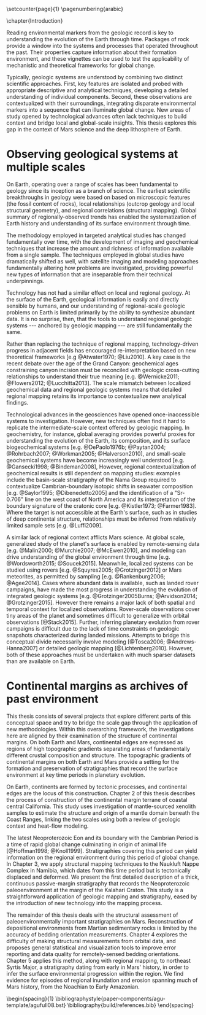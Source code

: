 \setcounter{page}{1}
\pagenumbering{arabic}

\chapter{Introduction}

Reading environmental markers from the geologic record is key to
understanding the evolution of the Earth through time. Packages of rock
provide a window into the systems and processes that operated throughout
the past. Their properties capture information about their formation
environment, and these vignettes can be used to test the applicability
of mechanistic and theoretical frameworks for global change.

Typically, geologic systems are understood by combining two distinct
scientific approaches.
First, key features are isolated
and probed with appropriate descriptive and analytical techniques,
developing a detailed understanding of individual components.
Second, these observations are contextualized with their surroundings,
integrating disparate environmental markers into a
sequence that can illuminate global change.
New areas of study opened by technological advances
often lack techniques to build context and bridge local and
global-scale insights. This thesis explores this gap in the
context of Mars science and the deep lithosphere of Earth.

# Observing geological systems at multiple scales

On Earth, operating over a range of scales has been fundamental
to geology since its inception as a branch of science. The earliest
scientific breakthroughs in geology were based on
based on microscopic features (the fossil content of rocks),
local relationships (outcrop geology and local structural
geometry), and regional correlations (structural mapping).
Global summary of regionally-observed trends has enabled
the systematization of Earth history and understanding of its
surface environment through time.

The methodology employed in targeted analytical studies has changed fundamentally over
time, with the development of imaging and geochemical techniques that
increase the amount and richness of information available from a single
sample. The techniques employed in global studies have dramatically
shifted as well, with satellite imaging and modeling approaches
fundamentally altering how problems are investigated, providing
powerful new types of information that are inseparable from their
technical underpinnings.

Technology has not had a similar effect on local and regional geology.
At the surface of the Earth, geological information is easily and
directly sensible by humans, and our understanding of regional-scale geologic
problems on Earth is limited primarily by the ability to
synthesize abundant data.
It is no surprise, then, that the tools to understand regional geologic
systems --- anchored by geologic mapping --- are still fundamentally the
same.

Rather than replacing the technique of regional mapping,
technology-driven progress in adjacent fields has encouraged
re-interpretation based on new theoretical frameworks [e.g @Atwater1970;
@Liu2010].
A key case is the recent debate over the age of the Grand Canyon:
geochemical ages constraining canyon incision
must be reconciled with geologic cross-cutting relationships to
understand their true meaning [e.g. @Wernicke2011;
@Flowers2012; @Lucchitta2013]. The scale mismatch between localized
geochemical data and regional geologic systems means that
detailed regional mapping retains its importance to contextualize new
analytical findings.

Technological advances in the geosciences have opened once-inaccessible systems to
investigation. However, new techniques often find it hard to replicate
the intermediate-scale context offered by geologic mapping.
In geochemistry, for instance, global averaging provides powerful proxies
for understanding the evolution of the Earth, its
composition, and its surface biogeochemical systems [e.g. @DePaolo1976b;
@Paytan2004; @Rohrbach2007; @Workman2005; @Halverson2010], and
small-scale geochemical systems have become increasingly well understood [e.g. @Gansecki1998;
@Bindeman2008], However, regional contextualization of geochemical results is still
dependent on mapping studies: examples include the basin-scale
stratigraphy of the Nama Group required to contextualize
Cambrian-boundary isotopic shifts in seawater composition [e.g. @Saylor1995;
@Dibenedetto2005] and the identification of a "Sr-0.706" line on the
west coast of North America and its interpretation of the boundary
signature of the cratonic core [e.g. @Kistler1973; @Farmer1983].
Where the target is not accessible at the Earth's
surface, such as in studies of deep continental structure,
relationships must be inferred from relatively limited sample
sets [e.g. @Luffi2009].

A similar lack of regional context afflicts Mars science.
At global scale, generalized study of the
planet's surface is enabled by remote-sensing data [e.g. @Malin2000; @Murchie2007; @McEwen2010],
and modeling can drive understanding of the global environment through time
[e.g. @Wordsworth2015; @Soucek2015]. Meanwhile,
localized systems can be studied using rovers [e.g. @Squyres2005; @Grotzinger2012]
or Mars meteorites, as
permitted by sampling [e.g. @Rankenburg2006; @Agee2014]. Cases where
abundant data is available, such as landed rover campaigns, have made
the most progress in understanding the evolution of integrated geologic
systems [e.g. @Grotzinger2005Burns; @Arvidson2014; @Grotzinger2015].
However there remains a major lack of both spatial and temporal context
for localized observations.
Rover-scale observations cover tiny areas of the planet and sometimes
difficult to generalize with orbital observations [@Stack2015].
Further, inferring planetary evolution from
rover campaigns is difficult due to the lack of time constraints
on geologic snapshots characterized during landed missions.
Attempts to bridge this conceptual divide
necessarily involve modeling [@Tosca2006; @Andrews-Hanna2007]
or detailed geologic mapping [@Lichtenberg2010].
However, both of these approaches must be undertaken with much sparser datasets
than are available on Earth.

# Continental margins as archives of past environment

This thesis consists of several projects that explore different
parts of this conceptual space and try to bridge the scale gap
through the application of new methodologies. Within this overarching framework,
the investigations here are aligned by their examination of the
structure of continental margins.
On both Earth and Mars, continental edges are
expressed as regions of high topographic gradients separating areas of
fundamentally different crustal composition and structure.
The topographic gradients of continental margins on both Earth and Mars
provide a setting for the formation and preservation of stratigraphies that
record the surface environment at key time periods in planetary evolution.

On Earth, continents are formed by tectonic processes, and continental
edges are the locus of this construction. Chapter 2 of this thesis
describes the process of construction of the continental margin
terrane of coastal central California.
This study uses investigation of mantle-sourced xenolith samples
to estimate the structure
and origin of a mantle domain beneath the Coast Ranges, linking
the two scales using both a review of geologic context and heat-flow modeling.

The latest Neoproterozoic Eon and its boundary with the Cambrian Period is
a time of rapid global change culminating in origin of animal life
[@Hoffman1998; @Knoll1999]. Stratigraphies covering this period can yield
information on the regional environment during this period of global change. In
Chapter 3, we apply structural mapping techniques to the Naukluft Nappe Complex
in Namibia, which dates from this time period but is tectonically displaced and
deformed. We present the first detailed description of a thick, continuous
passive-margin stratigraphy that records the Neoproterozoic paleoenvironment at
the margin of the Kalahari Craton. This study is a straightforward application
of geologic mapping and stratigraphy, eased by the introduction of new
technology into the mapping process.

The remainder of this thesis deals with the structural assessment of
paleoenvironmentally important stratigraphies on Mars. Reconstruction of
depositional environments from Martian sedimentary rocks is limited by the
accuracy of bedding orientation measurements. Chapter 4 explores the difficulty
of making structural measurements from orbital data, and proposes general
statistical and visualization tools to improve error reporting and data quality
for remotely-sensed bedding orientations. Chapter 5 applies this method, along
with regional mapping, to northeast Syrtis Major, a stratigraphy dating from
early in Mars' history, in order to infer the surface environmental progression
within the region. We find evidence for episodes of regional inundation and
erosion spanning much of Mars history, from the Noachian to Early Amazonian.

\begin{spacing}{1}
\bibliographystyle{paper-components/agu-template/agufull08.bst}
\bibliography{build/references.bib}
\end{spacing}
